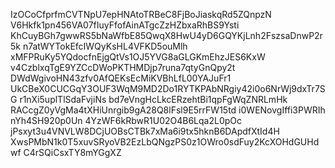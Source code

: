 IzOCoCfprfmCVTNpU7epHNAtoTRBeC8FjBoJiaskqRd5ZQnpzN
V6Hkfk1pn456VA07fIuyFfofAinATgcZzHZbxaRhBS9Ysti
KhCuyBGh7gwwRS5bNaWfbE85QwqX8HwU4yD6GQYKjLnh2FszsaDnwP2r5k
n7atWYTokEfcIWQyKsHL4VFKD5ouMlh
xMFPRuKy5YQdocfnEjgQtVs1OJ5YVG8aGLGKmEhzJES6KxW
v4CzblxqTgE9YZCcDWoPKTHMDjp7runa7qtyGnQpy2t
DWdWgivoHN43zfv0AfQEKsEcMiKVBhLfL00YAJuFr1
UkCBeX0CUCGqY3OUF3WqM9MD2Do1RYTKPAbNRgiy42i0o6NrWj9dxTr7SG
r1nXi5uplTlSdaFvjiNs
bd7eVngHcLkcERzehtBi1qpFgWqZNRLmHk
RACcgZ0yVgMa4tXHiUnrgib9gA28Q8lFsl9E5rrFW15td
i0WENovgIffi3PWRIh
nYh4SH920p0Un
4YzWF6kRbwR1U02O4B6Lqa2L0pOc
jPsxyt3u4VNVLW8DCjUOBsCTBk7xMa6i9tx5hknB6DApdfXtId4H
XwsPMbN1k0T5xuvSRyoVB2EzLbQNgzPS0z1OWro0sdFuy2KcXOHdGUHdwf
C4rSQiCsxTY8mYGgXZ
